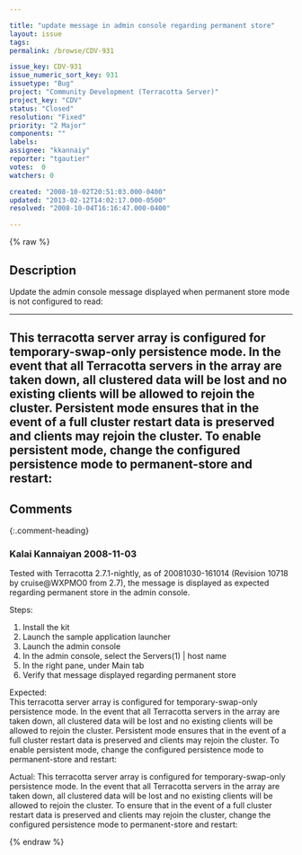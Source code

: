```yaml
---

title: "update message in admin console regarding permanent store"
layout: issue
tags: 
permalink: /browse/CDV-931

issue_key: CDV-931
issue_numeric_sort_key: 931
issuetype: "Bug"
project: "Community Development (Terracotta Server)"
project_key: "CDV"
status: "Closed"
resolution: "Fixed"
priority: "2 Major"
components: ""
labels: 
assignee: "kkannaiy"
reporter: "tgautier"
votes:  0
watchers: 0

created: "2008-10-02T20:51:03.000-0400"
updated: "2013-02-12T14:02:17.000-0500"
resolved: "2008-10-04T16:16:47.000-0400"

---
```




{% raw %}



## Description

<div markdown="1" class="description">

Update the admin console message displayed when permanent store mode is not configured to read:

-------------
This terracotta server array is configured for temporary-swap-only persistence mode.  In the event that all Terracotta servers in the array are taken down, all clustered data will be lost and no existing clients will be allowed to rejoin the cluster.  Persistent mode ensures that in the event of a full cluster restart data is preserved and clients may rejoin the cluster.  To enable persistent mode, change the configured persistence mode to permanent-store and restart: 
------------



</div>

## Comments


{:.comment-heading}
### **Kalai Kannaiyan** <span class="date">2008-11-03</span>

<div markdown="1" class="comment">

Tested with Terracotta 2.7.1-nightly, as of 20081030-161014 (Revision 10718 by cruise@WXPMO0 from 2.7), the message is displayed as expected regarding permanent store in the admin console.

Steps:
1. Install the kit
2. Launch the sample application launcher
3. Launch the admin console
4. In the admin console, select the Servers(1) | host name
5. In the right pane, under Main tab
6. Verify that message displayed regarding permanent store

Expected:  
This terracotta server array is configured for temporary-swap-only persistence mode. In the event that all Terracotta servers in the array are taken down, all clustered data will be lost and no existing clients will be allowed to rejoin the cluster. Persistent mode ensures that in the event of a full cluster restart data is preserved and clients may rejoin the cluster. To enable persistent mode, change the configured persistence mode to permanent-store and restart:

Actual:
This terracotta server array is configured for temporary-swap-only persistence mode. In the event that all Terracotta servers in the array are taken down, all clustered data will be lost and no existing clients will be allowed to rejoin the cluster. To ensure that in the event of a full cluster restart data is preserved and clients may rejoin the cluster, change the configured persistence mode to permanent-store and restart:



</div>



{% endraw %}
